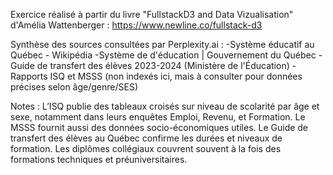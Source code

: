 Exercice réalisé à partir du livre "FullstackD3 and Data Vizualisation" d'Amélia Wattenberger : https://www.newline.co/fullstack-d3

Synthèse des sources consultées par Perplexity.ai : 
-Système éducatif au Québec - Wikipédia
-Système de d'éducation | Gouvernement du Québec
-Guide de transfert des élèves 2023-2024 (Ministère de l'Éducation)
-Rapports ISQ et MSSS (non indexés ici, mais à consulter pour données précises selon âge/genre/SES)

Notes :
L’ISQ publie des tableaux croisés sur niveau de scolarité par âge et sexe, notamment dans leurs enquêtes Emploi, Revenu, et Formation. Le MSSS fournit aussi des données socio-économiques utiles.
Le Guide de transfert des élèves au Québec confirme les durées et niveaux de formation.
Les diplômes collégiaux couvrent souvent à la fois des formations techniques et préuniversitaires.
